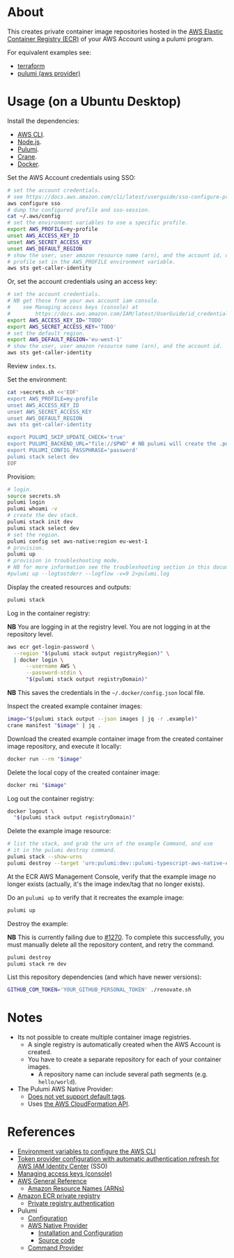 # About

This creates private container image repositories hosted in the [AWS Elastic Container Registry (ECR)](https://aws.amazon.com/ecr/) of your AWS Account using a pulumi program.

For equivalent examples see:

* [terraform](https://github.com/rgl/terraform-aws-ecr-example)
* [pulumi (aws provider)](https://github.com/rgl/pulumi-typescript-aws-classic-ecr-example)

# Usage (on a Ubuntu Desktop)

Install the dependencies:

* [AWS CLI](https://docs.aws.amazon.com/cli/latest/userguide/getting-started-install.html).
* [Node.js](https://nodejs.org).
* [Pulumi](https://www.pulumi.com/docs/get-started/install/).
* [Crane](https://github.com/google/go-containerregistry/releases).
* [Docker](https://docs.docker.com/engine/install/).

Set the AWS Account credentials using SSO:

```bash
# set the account credentials.
# see https://docs.aws.amazon.com/cli/latest/userguide/sso-configure-profile-token.html#sso-configure-profile-token-auto-sso
aws configure sso
# dump the configured profile and sso-session.
cat ~/.aws/config
# set the environment variables to use a specific profile.
export AWS_PROFILE=my-profile
unset AWS_ACCESS_KEY_ID
unset AWS_SECRET_ACCESS_KEY
unset AWS_DEFAULT_REGION
# show the user, user amazon resource name (arn), and the account id, of the
# profile set in the AWS_PROFILE environment variable.
aws sts get-caller-identity
```

Or, set the account credentials using an access key:

```bash
# set the account credentials.
# NB get these from your aws account iam console.
#    see Managing access keys (console) at
#        https://docs.aws.amazon.com/IAM/latest/UserGuide/id_credentials_access-keys.html#Using_CreateAccessKey
export AWS_ACCESS_KEY_ID='TODO'
export AWS_SECRET_ACCESS_KEY='TODO'
# set the default region.
export AWS_DEFAULT_REGION='eu-west-1'
# show the user, user amazon resource name (arn), and the account id.
aws sts get-caller-identity
```

Review `index.ts`.

Set the environment:

```bash
cat >secrets.sh <<'EOF'
export AWS_PROFILE=my-profile
unset AWS_ACCESS_KEY_ID
unset AWS_SECRET_ACCESS_KEY
unset AWS_DEFAULT_REGION
aws sts get-caller-identity

export PULUMI_SKIP_UPDATE_CHECK='true'
export PULUMI_BACKEND_URL="file://$PWD" # NB pulumi will create the .pulumi sub-directory.
export PULUMI_CONFIG_PASSPHRASE='password'
pulumi stack select dev
EOF
```

Provision:

```bash
# login.
source secrets.sh
pulumi login
pulumi whoami -v
# create the dev stack.
pulumi stack init dev
pulumi stack select dev
# set the region.
pulumi config set aws-native:region eu-west-1
# provision.
pulumi up
# provision in troubleshooting mode.
# NB for more information see the troubleshooting section in this document.
#pulumi up --logtostderr --logflow -v=9 2>pulumi.log
```

Display the created resources and outputs:

```bash
pulumi stack
```

Log in the container registry:

**NB** You are logging in at the registry level. You are not logging in at the
repository level.

```bash
aws ecr get-login-password \
  --region "$(pulumi stack output registryRegion)" \
  | docker login \
      --username AWS \
      --password-stdin \
      "$(pulumi stack output registryDomain)"
```

**NB** This saves the credentials in the `~/.docker/config.json` local file.

Inspect the created example container images:

```bash
image="$(pulumi stack output --json images | jq -r .example)"
crane manifest "$image" | jq .
```

Download the created example container image from the created container image
repository, and execute it locally:

```bash
docker run --rm "$image"
```

Delete the local copy of the created container image:

```bash
docker rmi "$image"
```

Log out the container registry:

```bash
docker logout \
  "$(pulumi stack output registryDomain)"
```

Delete the example image resource:

```bash
# list the stack, and grab the urn of the example Command, and use
# it in the pulumi destroy command.
pulumi stack --show-urns
pulumi destroy --target 'urn:pulumi:dev::pulumi-typescript-aws-native-ecr-example::aws-native:ecr:Repository$command:local:Command::pulumi-typescript-aws-native-ecr-example/example:v1.10.0'
```

At the ECR AWS Management Console, verify that the example image no longer
exists (actually, it's the image index/tag that no longer exists).

Do an `pulumi up` to verify that it recreates the example image:

```bash
pulumi up
```

Destroy the example:

**NB** This is currently failing due to [#1270](https://github.com/pulumi/pulumi-aws-native/issues/1270). To complete this successfully, you must manually delete all the repository content, and retry the command.

```bash
pulumi destroy
pulumi stack rm dev
```

List this repository dependencies (and which have newer versions):

```bash
GITHUB_COM_TOKEN='YOUR_GITHUB_PERSONAL_TOKEN' ./renovate.sh
```

# Notes

* Its not possible to create multiple container image registries.
  * A single registry is automatically created when the AWS Account is created.
  * You have to create a separate repository for each of your container images.
    * A repository name can include several path segments (e.g. `hello/world`).
* The Pulumi AWS Native Provider:
  * [Does not yet support default tags](https://github.com/pulumi/pulumi-aws-native/issues/107).
  * Uses [the AWS CloudFormation API](https://docs.aws.amazon.com/cloudformation/).

# References

* [Environment variables to configure the AWS CLI](https://docs.aws.amazon.com/cli/latest/userguide/cli-configure-envvars.html)
* [Token provider configuration with automatic authentication refresh for AWS IAM Identity Center](https://docs.aws.amazon.com/cli/latest/userguide/sso-configure-profile-token.html) (SSO)
* [Managing access keys (console)](https://docs.aws.amazon.com/IAM/latest/UserGuide/id_credentials_access-keys.html#Using_CreateAccessKey)
* [AWS General Reference](https://docs.aws.amazon.com/general/latest/gr/Welcome.html)
  * [Amazon Resource Names (ARNs)](https://docs.aws.amazon.com/general/latest/gr/aws-arns-and-namespaces.html)
* [Amazon ECR private registry](https://docs.aws.amazon.com/AmazonECR/latest/userguide/Registries.html)
  * [Private registry authentication](https://docs.aws.amazon.com/AmazonECR/latest/userguide/registry_auth.html)
* Pulumi
  * [Configuration](https://www.pulumi.com/docs/concepts/config/)
  * [AWS Native Provider](https://www.pulumi.com/registry/packages/aws-native/)
    * [Installation and Configuration](https://www.pulumi.com/registry/packages/aws-native/installation-configuration/)
    * [Source code](https://github.com/pulumi/pulumi-aws-native)
  * [Command Provider](https://www.pulumi.com/registry/packages/command/)
